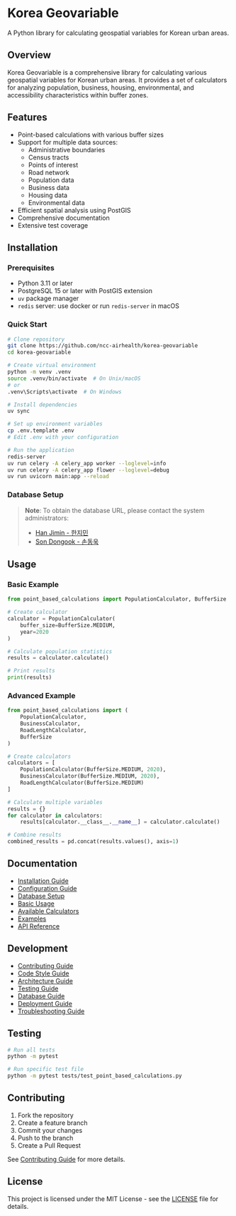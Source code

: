 # Korea Geovariable

A Python library for calculating geospatial variables for Korean urban areas.

## Overview

Korea Geovariable is a comprehensive library for calculating various geospatial variables for Korean urban areas. It provides a set of calculators for analyzing population, business, housing, environmental, and accessibility characteristics within buffer zones.

## Features

- Point-based calculations with various buffer sizes
- Support for multiple data sources:
  - Administrative boundaries
  - Census tracts
  - Points of interest
  - Road network
  - Population data
  - Business data
  - Housing data
  - Environmental data
- Efficient spatial analysis using PostGIS
- Comprehensive documentation
- Extensive test coverage

## Installation

### Prerequisites

- Python 3.11 or later
- PostgreSQL 15 or later with PostGIS extension
- `uv` package manager
- `redis` server: use docker or run `redis-server` in macOS

### Quick Start

```bash
# Clone repository
git clone https://github.com/ncc-airhealth/korea-geovariable
cd korea-geovariable

# Create virtual environment
python -m venv .venv
source .venv/bin/activate  # On Unix/macOS
# or
.venv\Scripts\activate  # On Windows

# Install dependencies
uv sync

# Set up environment variables
cp .env.template .env
# Edit .env with your configuration

# Run the application
redis-server
uv run celery -A celery_app worker --loglevel=info
uv run celery -A celery_app flower --loglevel=debug
uv run uvicorn main:app --reload
```

### Database Setup

> **Note**: To obtain the database URL, please contact the system administrators:
>
> - [Han Jimin - 한지민](mailto:hangm0101@ncc.re.kr)
> - [Son Dongook - 손동욱](mailto:d@dou.so)

## Usage

### Basic Example

```python
from point_based_calculations import PopulationCalculator, BufferSize

# Create calculator
calculator = PopulationCalculator(
    buffer_size=BufferSize.MEDIUM,
    year=2020
)

# Calculate population statistics
results = calculator.calculate()

# Print results
print(results)
```

### Advanced Example

```python
from point_based_calculations import (
    PopulationCalculator,
    BusinessCalculator,
    RoadLengthCalculator,
    BufferSize
)

# Create calculators
calculators = [
    PopulationCalculator(BufferSize.MEDIUM, 2020),
    BusinessCalculator(BufferSize.MEDIUM, 2020),
    RoadLengthCalculator(BufferSize.MEDIUM)
]

# Calculate multiple variables
results = {}
for calculator in calculators:
    results[calculator.__class__.__name__] = calculator.calculate()

# Combine results
combined_results = pd.concat(results.values(), axis=1)
```

## Documentation

- [Installation Guide](docs/getting-started/installation.md)
- [Configuration Guide](docs/getting-started/configuration.md)
- [Database Setup](docs/getting-started/database.md)
- [Basic Usage](docs/usage/basic-usage.md)
- [Available Calculators](docs/usage/calculators.md)
- [Examples](docs/usage/examples.md)
- [API Reference](docs/api/point-based-calculations.md)

## Development

- [Contributing Guide](docs/development/contributing.md)
- [Code Style Guide](docs/development/code-style.md)
- [Architecture Guide](docs/development/architecture.md)
- [Testing Guide](docs/development/testing.md)
- [Database Guide](docs/development/database.md)
- [Deployment Guide](docs/development/deployment.md)
- [Troubleshooting Guide](docs/development/troubleshooting.md)

## Testing

```bash
# Run all tests
python -m pytest

# Run specific test file
python -m pytest tests/test_point_based_calculations.py
```

## Contributing

1. Fork the repository
2. Create a feature branch
3. Commit your changes
4. Push to the branch
5. Create a Pull Request

See [Contributing Guide](docs/development/contributing.md) for more details.

## License

This project is licensed under the MIT License - see the [LICENSE](LICENSE) file for details.
